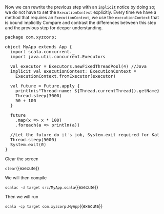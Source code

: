 Now we can rewrite the previous step with an `implicit` notice by doing so; we do not have to set the `ExecutionContext` explicitly.  Every time we have a method that requires an `ExecutionContext`, we use the `executionContext` that is bound implicitly  Compare and contrast the differences between this step and the previous step for deeper understanding.

<pre class="file" data-filename="src/MyApp.scala" data-target="replace">
package com.xyzcorp;

object MyApp extends App {
  import scala.concurrent._
  import java.util.concurrent.Executors

  val executor = Executors.newFixedThreadPool(4) //Java
  implicit val executionContext: ExecutionContext =
    ExecutionContext.fromExecutor(executor)

  val future = Future.apply {
    println(s"Thread-name: ${Thread.currentThread().getName}")
    Thread.sleep(3000)
    50 + 100
  }

  future
    .map(x => x * 100)
    .foreach(a => println(a))

  //Let the future do it's job, System.exit required for KataCoda
  Thread.sleep(5000)
  System.exit(0)
}
</pre>

Clear the screen

`clear`{{execute}}

We will then compile

`scalac -d target src/MyApp.scala`{{execute}}

Then we will run

`scala -cp target com.xyzcorp.MyApp`{{execute}}

